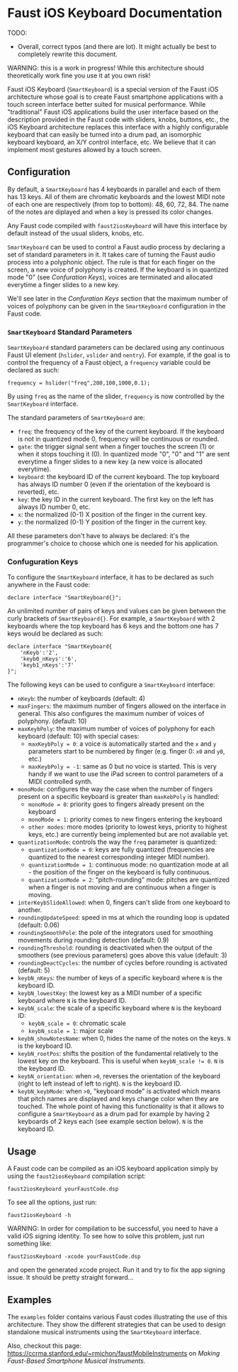 # Faust iOS Keyboard Documentation

TODO:

* Overall, correct typos (and there are lot). It might actually be best to completely rewrite this document.

WARNING: this is a work in progress! While this architecture should theoretically work fine you use it at you own risk! 

Faust iOS Keyboard (`SmartKeyboard`) is a special version of the Faust iOS architecture whose goal is to create Faust smartphone applications with a touch screen interface better suited for musical performance. While "traditional" Faust iOS applications build the user interface based on the description provided in the Faust code with sliders, knobs, buttons, etc., the iOS Keyboard architecture replaces this interface with a highly configurable keyboard that can easily be turned into a drum pad, an isomorphic keyboard keyboard, an X/Y control interface, etc. We believe that it can implement most gestures allowed by a touch screen.

## Configuration

By default, a `SmartKeyboard` has 4 keyboards in parallel and each of them has 13 keys. All of them are chromatic keyboards and the lowest MIDI note of each one are respectively (from top to bottom): 48, 60, 72, 84. The name of the notes are diplayed and when a key is pressed its color changes. 

Any Faust code compiled with `faust2iosKeyboard` will have this interface by default instead of the usual sliders, knobs, etc.

`SmartKeyboard` can be used to control a Faust audio process by declaring a set of standard parameters in it. It takes care of turning the Faust audio process into a polyphonic object. The rule is that for each finger on the screen, a new voice of polyphony is created. If the keyboard is in quantized mode "0" (see *Confuration Keys*), voices are terminated and allocated everytime a finger slides to a new key. 

We'll see later in the *Confuration Keys* section that the maximum number of voices of polyphony can be given in the `SmartKeyboard` configuration in the Faust code.

### `SmartKeyboard` Standard Parameters

`SmartKeyboard` standard parameters can be declared using any continuous Faust UI element (`hslider`, `vslider` and `nentry`). For example, if the goal is to control the frequency of a Faust object, a `frequency` variable could be declared as such:

```
frequency = hslider("freq",200,100,1000,0.1);
```

By using `freq` as the name of the slider, `frequency` is now controlled by the `SmartKeyboard` interface.

The standard parameters of `SmartKeyboard` are: 

* `freq`: the frequency of the key of the current keyboard. If the keyboard is not in quantized mode 0, frequency will be continuous or rounded.
* `gate`: the trigger signal sent when a finger touches the screen (1) or when it stops touching it (0). In quantized mode "0", "0" and "1" are sent everytime a finger slides to a new key (a new voice is allocated everytime).
* `keyboard`: the keyboard ID of the current keyboard. The top keyboard has always ID number 0 (even if the orientation of the keyboard is reverted), etc.
* `key`: the key ID in the current keyboard. The first key on the left has always ID number 0, etc.
* `x`: the normalized (0-1) X position of the finger in the current key.
* `y`: the normalized (0-1) Y position of the finger in the current key.

All these parameters don't have to always be declared: it's the programmer's choice to choose which one is needed for his application. 

### Confuguration Keys

To configure the `SmartKeyboard` interface, it has to be declared as such anywhere in the Faust code:

```
declare interface "SmartKeyboard{}";
```

An unlimited number of pairs of keys and values can be given between the curly brackets of `SmartKeyboard{}`.  For example, a `SmartKeyboard` with 2 keyboards where the top keyboard has 6 keys and the bottom one has 7 keys would be declared as such:

```
declare interface "SmartKeyboard{
	'nKeyb':'2',
	'keyb0_nKeys':'6',
	'keyb1_nKeys':'7'
}";
```

The following keys can be used to configure a `SmartKeyboard` interface:

* `nKeyb`: the number of keyboards (default: 4)
* `maxFingers`: the maximum number of fingers allowed on the interface in general. This also configures the maximum number of voices of polyphony. (default: 10)
* `maxKeybPoly`: the maximum number of voices of polyphony for each keyboard (default: 10) with special cases:
	* `maxKeybPoly = 0`: a voice is automatically started and the `x` and `y` parameters start to be numbered by finger (e.g. finger 0: `x0` and `y0`, etc.)
	* `maxKeybPoly = -1`: same as 0 but no voice is started. This is very handy if we want to use the iPad screen to control parameters of a MIDI controlled synth.
* `monoMode`: configures the way the case when the number of fingers present on a specific keyboard is greater than `maxKebPoly` is handled:
	* `monoMode = 0`: priority goes to fingers already present on the keyboard
	* `monoMode = 1`: priority comes to new fingers entering the keyboard
	* `other modes`: more modes (priority to lowest keys, priority to highest keys, etc.) are currently being implemented but are not available yet.
* `quantizationMode`: controls the way the `freq` parameter is quantized:
	* `quantizationMode = 0`: keys are fully quantized (frequencies are quantized to the nearest corresponding integer MIDI number).
	* `quantizationMode = 1`: continuous mode: no quantization mode at all - the position of the finger on the keyboard is fully continuous.
	* `quantizationMode = 2`: "pitch-rounding" mode: pitches are quantized when a finger is not moving and are continuous when a finger is moving.
* `interKeybSlideAllowed`: when 0, fingers can't slide from one keyboard to another.
* `roundingUpdateSpeed`: speed in ms at which the rounding loop is updated (default: 0.06)
* `roundingSmoothPole`: the pole of the integrators used for smoothing movements during rounding detection (default: 0.9)
* `roundingThreshold`: rounding is deactivated when the output of the smoothers (see previous parameters) goes above this value (default: 3)
* `roundingDeactCycles`: the number of cycles before rounding is activated (default: 5)
* `keybN_nKeys`: the number of keys of a specific keyboard where `N` is the keyboard ID.
* `keybN_lowestKey`: the lowest key as a MIDI number of a specific keyboard where `N` is the keyboard ID.
* `keybN_scale`: the scale of a specific keyboard where `N` is the keyboard ID:
	* `keybN_scale = 0`: chromatic scale
	* `keybN_scale = 1`: major scale
* `keybN_showNotesName`: when 0, hides the name of the notes on the keys. `N` is the keyboard ID.
* `keybN_rootPos`: shifts the position of the fundamental relatively to the lowest key on the keyboard. This is useful when `keybN_scale != 0`. `N` is the keyboard ID.
* `keybN_orientation`: when `>0`, reverses the orientation of the keyboard (right to left instead of left to right). `N` is the keyboard ID.
* `keybN_keybMode`: when `>0`, "keyboard mode" is activated which means that pitch names are displayed and keys change color when they are touched. The whole point of having this functionality is that it allows to configure a `SmartKeyboard` as a drum pad for example by having 2 keyboards of 2 keys each (see example section below). `N` is the keyboard ID. 

## Usage

A Faust code can be compiled as an iOS keyboard application simply by using the `faust2iosKeyboard` compilation script:

```
faust2iosKeyboard yourFaustCode.dsp
```

To see all the options, just run:

```
faust2iosKeyboard -h
```

WARNING: In order for compilation to be successful, you need to have a valid iOS signing identity. To see how to solve this problem, just run something like:

```
faust2iosKeyboard -xcode yourFaustCode.dsp
```

and open the generated xcode project. Run it and try to fix the app signing issue. It should be pretty straight forward...

## Examples

The `examples` folder contains various Faust codes illustrating the use of this architecture. They show the different strategies that can be used to design standalone musical instruments using the `SmartKeyboard` interface.

Also, checkout this page: <https://ccrma.stanford.edu/~rmichon/faustMobileInstruments> on *Making Faust-Based Smartphone Musical Instruments*.